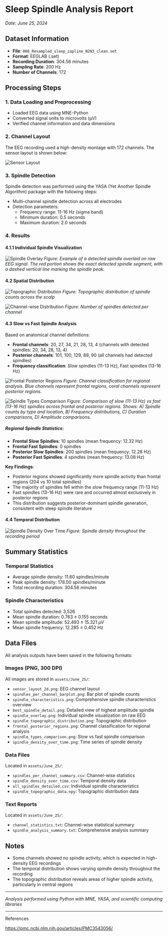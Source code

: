# Sleep Spindle Analysis Report
*Date: June 25, 2024*

## Dataset Information
- **File**: `008_Resampled_sleep_zapline_N2N3_clean.set`
- **Format**: EEGLAB (.set)
- **Recording Duration**: 304.56 minutes
- **Sampling Rate**: 200 Hz
- **Number of Channels**: 172

## Processing Steps

### 1. Data Loading and Preprocessing
- Loaded EEG data using MNE-Python
- Converted signal units to microvolts (μV)
- Verified channel information and data dimensions

### 2. Channel Layout
The EEG recording used a high-density montage with 172 channels. The sensor layout is shown below:

![Sensor Layout](assets/June_25/sensor_layout_2d.png)

### 3. Spindle Detection
Spindle detection was performed using the YASA (Yet Another Spindle Algorithm) package with the following steps:
- Multi-channel spindle detection across all electrodes
- Detection parameters:
  - Frequency range: 11-16 Hz (sigma band)
  - Minimum duration: 0.5 seconds
  - Maximum duration: 2.0 seconds

### 4. Results


#### 4.1.1 Individual Spindle Visualization
![Spindle Overlay](assets/June_25/spindle_overlay.png)
*Figure: Example of a detected spindle overlaid on raw EEG signal. The red portion shows the exact detected spindle segment, with a dashed vertical line marking the spindle peak.*

#### 4.2 Spatial Distribution
![Topographic Distribution](assets/June_25/spindle_topographic_distribution.png)
*Figure: Topographic distribution of spindle counts across the scalp*

![Channel-wise Distribution](assets/June_25/spindles_per_channel_barplot.png)
*Figure: Number of spindles detected per channel*

#### 4.3 Slow vs Fast Spindle Analysis

Based on anatomical channel definitions:
- **Frontal channels**: 20, 27, 34, 21, 28, 13, 4 (channels with detected spindles: 20, 34, 28, 13, 4)
- **Posterior channels**: 101, 100, 129, 89, 90 (all channels had detected spindles)
- **Frequency classification**: Slow spindles (11-13 Hz), Fast spindles (13-16 Hz)

![Frontal Posterior Regions](assets/June_25/frontal_posterior_regions.png)
*Figure: Channel classification for regional analysis. Blue channels represent frontal regions, coral channels represent posterior regions.*

![Spindle Types Comparison](assets/June_25/spindle_types_comparison.png)
*Figure: Comparison of slow (11-13 Hz) vs fast (13-16 Hz) spindles across frontal and posterior regions. Shows: A) Spindle counts by type and location, B) Frequency distributions, C) Duration comparisons, D) Amplitude comparisons.*

##### Regional Spindle Statistics:
- **Frontal Slow Spindles**: 10 spindles (mean frequency: 12.32 Hz)
- **Frontal Fast Spindles**: 0 spindles
- **Posterior Slow Spindles**: 200 spindles (mean frequency: 12.28 Hz)
- **Posterior Fast Spindles**: 4 spindles (mean frequency: 13.08 Hz)

**Key Findings**:
- Posterior regions showed significantly more spindle activity than frontal regions (204 vs 10 total spindles)
- The majority of spindles fell within the slow frequency range (11-13 Hz)
- Fast spindles (13-16 Hz) were rare and occurred almost exclusively in posterior regions
- This distribution suggests posterior-dominant spindle generation, consistent with sleep spindle literature

#### 4.4 Temporal Distribution
![Spindle Density Over Time](assets/June_25/spindle_density_over_time.png)
*Figure: Spindle density throughout the recording period*

## Summary Statistics

### Temporal Statistics
- Average spindle density: 11.60 spindles/minute
- Peak spindle density: 178.00 spindles/minute
- Total recording duration: 304.56 minutes

### Spindle Characteristics
- Total spindles detected: 3,526
- Mean spindle duration: 0.763 ± 0.155 seconds
- Mean spindle amplitude: 52.493 ± 15.321 μV
- Mean spindle frequency: 12.285 ± 0.452 Hz

## Data Files
All analysis outputs have been saved in the following formats:

### Images (PNG, 300 DPI)
All images are stored in `assets/June_25/`:
- `sensor_layout_2d.png`: EEG channel layout
- `spindles_per_channel_barplot.png`: Bar plot of spindle counts
- `spindle_characteristics.png`: Comprehensive spindle characteristics overview
- `best_spindle_detail.png`: Detailed view of highest amplitude spindle
- `spindle_overlay.png`: Individual spindle visualization on raw EEG
- `spindle_topographic_distribution.png`: Topographic distribution
- `frontal_posterior_regions.png`: Channel classification for regional analysis
- `spindle_types_comparison.png`: Slow vs fast spindle comparison
- `spindle_density_over_time.png`: Time series of spindle density

### Data Files
Located in `assets/June_25/`:
- `spindles_per_channel_summary.csv`: Channel-wise statistics
- `spindle_density_over_time.csv`: Temporal density data
- `all_spindles_detailed.csv`: Individual spindle characteristics
- `spindle_topographic_data.npy`: Topographic distribution data

### Text Reports
Located in `assets/June_25/`:
- `channel_statistics.txt`: Channel-wise statistical summary
- `spindle_analysis_summary.txt`: Comprehensive analysis summary

## Notes
- Some channels showed no spindle activity, which is expected in high-density EEG recordings
- The temporal distribution shows varying spindle density throughout the recording
- The topographic distribution reveals areas of higher spindle activity, particularly in central regions

---
*Analysis performed using Python with MNE, YASA, and scientific computing libraries* 


--- 
References  

https://pmc.ncbi.nlm.nih.gov/articles/PMC3543056/
